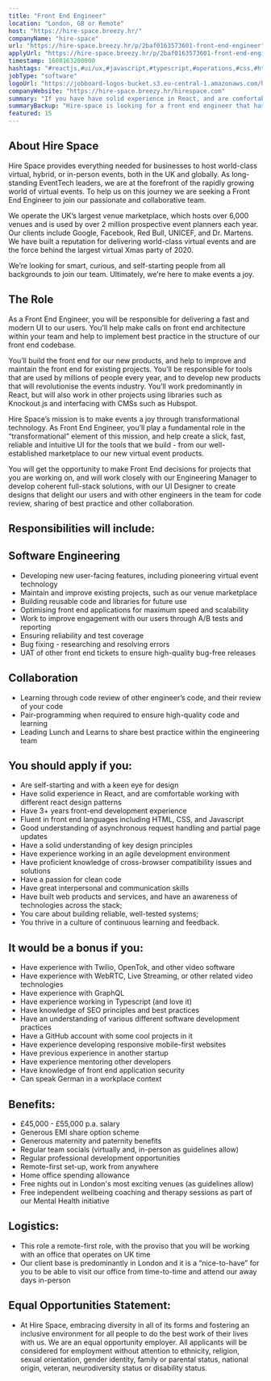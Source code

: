 ```yaml
---
title: "Front End Engineer"
location: "London, GB or Remote"
host: "https://hire-space.breezy.hr/"
companyName: "hire-space"
url: "https://hire-space.breezy.hr/p/2baf0163573601-front-end-engineer"
applyUrl: "https://hire-space.breezy.hr/p/2baf0163573601-front-end-engineer/apply"
timestamp: 1608163200000
hashtags: "#reactjs,#ui/ux,#javascript,#typescript,#operations,#css,#html,#twillio,#graphql,#webrtc"
jobType: "software"
logoUrl: "https://jobboard-logos-bucket.s3.eu-central-1.amazonaws.com/hire-space"
companyWebsite: "https://hire-space.breezy.hr/hirespace.com"
summary: "If you have have solid experience in React, and are comfortable working with different react design patterns, consider applying to Hire-space's job post for a new front end engineer."
summaryBackup: "Hire-space is looking for a front end engineer that has experience in: #reactjs, #ui/ux, #javascript."
featured: 15
---
```


## About Hire Space

Hire Space provides everything needed for businesses to host world-class virtual, hybrid, or in-person events, both in the UK and globally. As long-standing EventTech leaders, we are at the forefront of the rapidly growing world of virtual events. To help us on this journey we are seeking a Front End Engineer to join our passionate and collaborative team.

We operate the UK’s largest venue marketplace, which hosts over 6,000 venues and is used by over 2 million prospective event planners each year. Our clients include Google, Facebook, Red Bull, UNICEF, and Dr. Martens. We have built a reputation for delivering world-class virtual events and are the force behind the largest virtual Xmas party of 2020.

We’re looking for smart, curious, and self-starting people from all backgrounds to join our team. Ultimately, we're here to make events a joy.

## The Role

As a Front End Engineer, you will be responsible for delivering a fast and modern UI to our users. You’ll help make calls on front end architecture within your team and help to implement best practice in the structure of our front end codebase.

You’ll build the front end for our new products, and help to improve and maintain the front end for existing projects. You’ll be responsible for tools that are used by millions of people every year, and to develop new products that will revolutionise the events industry. You’ll work predominantly in React, but will also work in other projects using libraries such as Knockout.js and interfacing with CMSs such as Hubspot.

Hire Space’s mission is to make events a joy through transformational technology. As Front End Engineer, you’ll play a fundamental role in the “transformational” element of this mission, and help create a slick, fast, reliable and intuitive UI for the tools that we build - from our well-established marketplace to our new virtual event products.

You will get the opportunity to make Front End decisions for projects that you are working on, and will work closely with our Engineering Manager to develop coherent full-stack solutions, with our UI Designer to create designs that delight our users and with other engineers in the team for code review, sharing of best practice and other collaboration.

## Responsibilities will include:

## Software Engineering

*   Developing new user-facing features, including pioneering virtual event technology
*   Maintain and improve existing projects, such as our venue marketplace
*   Building reusable code and libraries for future use
*   Optimising front end applications for maximum speed and scalability
*   Work to improve engagement with our users through A/B tests and reporting
*   Ensuring reliability and test coverage
*   Bug fixing - researching and resolving errors
*   UAT of other front end tickets to ensure high-quality bug-free releases

## Collaboration

*   Learning through code review of other engineer’s code, and their review of your code
*   Pair-programming when required to ensure high-quality code and learning
*   Leading Lunch and Learns to share best practice within the engineering team

## You should apply if you:

*   Are self-starting and with a keen eye for design
*   Have solid experience in React, and are comfortable working with different react design patterns
*   Have 3+ years front-end development experience
*   Fluent in front end languages including HTML, CSS, and Javascript
*   Good understanding of asynchronous request handling and partial page updates
*   Have a solid understanding of key design principles
*   Have experience working in an agile development environment
*   Have proficient knowledge of cross-browser compatibility issues and solutions
*   Have a passion for clean code
*   Have great interpersonal and communication skills
*   Have built web products and services, and have an awareness of technologies across the stack;
*   You care about building reliable, well-tested systems;
*   You thrive in a culture of continuous learning and feedback.

## It would be a bonus if you:

*   Have experience with Twilio, OpenTok, and other video software
*   Have experience with WebRTC, Live Streaming, or other related video technologies
*   Have experience with GraphQL
*   Have experience working in Typescript (and love it)
*   Have knowledge of SEO principles and best practices
*   Have an understanding of various different software development practices
*   Have a GitHub account with some cool projects in it
*   Have experience developing responsive mobile-first websites
*   Have previous experience in another startup
*   Have experience mentoring other developers
*   Have knowledge of front end application security
*   Can speak German in a workplace context

## Benefits:

*   £45,000 - £55,000 p.a. salary
*   Generous EMI share option scheme
*   Generous maternity and paternity benefits
*   Regular team socials (virtually and, in-person as guidelines allow)
*   Regular professional development opportunities
*   Remote-first set-up, work from anywhere
*   Home office spending allowance
*   Free nights out in London's most exciting venues (as guidelines allow)
*   Free independent wellbeing coaching and therapy sessions as part of our Mental Health initiative

## Logistics:

*   This role a remote-first role, with the proviso that you will be working with an office that operates on UK time
*   Our client base is predominantly in London and it is a “nice-to-have” for you to be able to visit our office from time-to-time and attend our away days in-person

## Equal Opportunities Statement:

*   At Hire Space, embracing diversity in all of its forms and fostering an inclusive environment for all people to do the best work of their lives with us. We are an equal opportunity employer. All applicants will be considered for employment without attention to ethnicity, religion, sexual orientation, gender identity, family or parental status, national origin, veteran, neurodiversity status or disability status.
